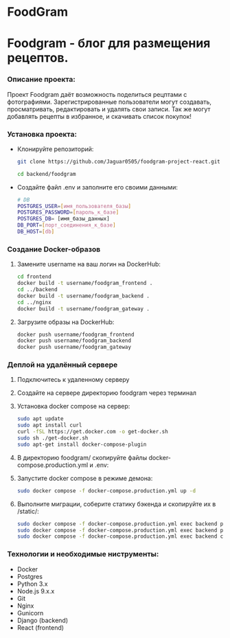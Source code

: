 # FoodGram

 # Foodgram - блог для размещения рецептов. 
 
### Описание проекта: 
 
Проект Foodgram даёт возможность поделиться рецптами с фотографиями. Зарегистрированные пользователи могут создавать, просматривать, редактировать и удалять свои записи. Так же могут добавлять рецепты в избранное, и скачивать список покупок!
 
 
### Установка проекта: 
 
 - Клонируйте репозиторий:
 
    ```bash
    git clone https://github.com/Jaguar0505/foodgram-project-react.git
    ```
    ```bash
    cd backend/foodgram
    ```
 - Создайте файл .env и заполните его своими данными:

    ```bash
   # DB
    POSTGRES_USER=[имя_пользователя_базы]
    POSTGRES_PASSWORD=[пароль_к_базе]
    POSTGRES_DB= [имя_базы_данных]
    DB_PORT=[порт_соединения_к_базе]
    DB_HOST=[db]

    ``` 

### Создание Docker-образов

1.  Замените username на ваш логин на DockerHub:

    ```bash
    cd frontend
    docker build -t username/foodgram_frontend .
    cd ../backend
    docker build -t username/foodgram_backend .
    cd ../nginx
    docker build -t username/foodgram_gateway . 
    ```

2. Загрузите образы на DockerHub:

    ```bash
    docker push username/foodgram_frontend
    docker push username/foodgram_backend
    docker push username/foodgram_gateway
    ```
  
### Деплой на удалённый сервере

1. Подключитесь к удаленному серверу


2. Создайте на сервере директорию foodgram через терминал


3. Установка docker compose на сервер:

    ```bash
    sudo apt update
    sudo apt install curl
    curl -fSL https://get.docker.com -o get-docker.sh
    sudo sh ./get-docker.sh
    sudo apt-get install docker-compose-plugin
    ```

4. В директорию foodgram/ скопируйте файлы docker-compose.production.yml и .env:

5. Запустите docker compose в режиме демона:

    ```bash
    sudo docker compose -f docker-compose.production.yml up -d
    ```

6. Выполните миграции, соберите статику бэкенда и скопируйте их в /static/:

    ```bash
    sudo docker compose -f docker-compose.production.yml exec backend python manage.py migrate
    sudo docker compose -f docker-compose.production.yml exec backend python manage.py collectstatic
    sudo docker compose -f docker-compose.production.yml exec backend cp -r /app/collected_static/. /static/static/
    ```
 
### Технологии и необходимые ниструменты: 
- Docker
- Postgres
- Python 3.x 
- Node.js 9.x.x 
- Git 
- Nginx 
- Gunicorn 
- Django (backend) 
- React (frontend)
